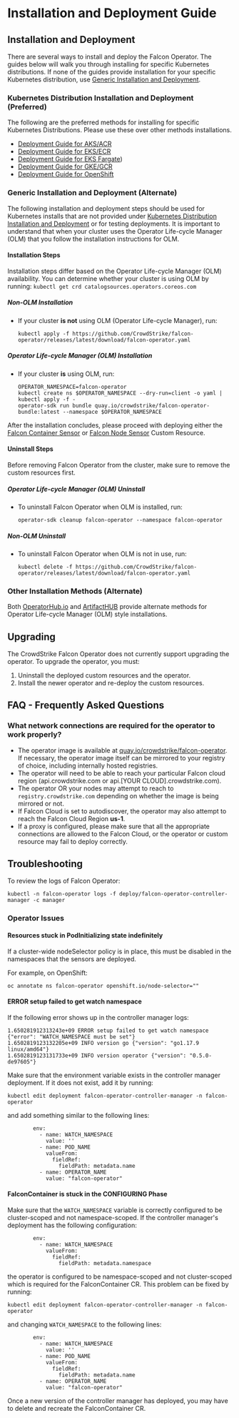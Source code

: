 # Installation and Deployment Guide


## Installation and Deployment

There are several ways to install and deploy the Falcon Operator. The guides below will walk you through installing for specific Kubernetes distributions. If none of the guides provide installation for your specific Kubernetes distribution, use [Generic Installation and Deployment](#generic-installation-and-deployment).

### Kubernetes Distribution Installation and Deployment (Preferred)

The following are the preferred methods for installing for specific Kubernetes Distributions. Please use these over other methods installations.

 - [Deployment Guide for AKS/ACR](./deployment/azure/README.md)
 - [Deployment Guide for EKS/ECR](./deployment/eks/README.md)
 - [Deployment Guide for EKS Fargate](./deployment/eks-fargate/README.md))
 - [Deployment Guide for GKE/GCR](./deployment/gke/README.md)
 - [Deployment Guide for OpenShift](./deployment/openshift/README.md)

### Generic Installation and Deployment (Alternate)

The following installation and deployment steps should be used for Kubernetes installs that are not provided under [Kubernetes Distribution Installation and Deployment](#kubernetes-distribution-installation-and-deployment) or for testing deployments.
It is important to understand that when your cluster uses the Operator Life-cycle Manager (OLM) that you follow the installation instructions for OLM.

#### Installation Steps

Installation steps differ based on the Operator Life-cycle Manager (OLM) availability. You can determine whether your cluster is using OLM by running: `kubectl get crd catalogsources.operators.coreos.com`

##### Non-OLM Installation
 - If your cluster **is not** using OLM (Operator Life-cycle Manager), run:
   ```
   kubectl apply -f https://github.com/CrowdStrike/falcon-operator/releases/latest/download/falcon-operator.yaml
   ```

##### Operator Life-cycle Manager (OLM) Installation
 - If your cluster **is** using OLM, run:
   ```
   OPERATOR_NAMESPACE=falcon-operator
   kubectl create ns $OPERATOR_NAMESPACE --dry-run=client -o yaml | kubectl apply -f -
   operator-sdk run bundle quay.io/crowdstrike/falcon-operator-bundle:latest --namespace $OPERATOR_NAMESPACE
   ```

After the installation concludes, please proceed with deploying either the [Falcon Container Sensor](./resources/container/README.md) or [Falcon Node Sensor](./resources/node/README.md) Custom Resource.

#### Uninstall Steps

Before removing Falcon Operator from the cluster, make sure to remove the custom resources first.

##### Operator Life-cycle Manager (OLM) Uninstall

 - To uninstall Falcon Operator when OLM is installed, run:
   ```
   operator-sdk cleanup falcon-operator --namespace falcon-operator
   ```

##### Non-OLM Uninstall

 - To uninstall Falcon Operator when OLM is not in use, run:
   ```
   kubectl delete -f https://github.com/CrowdStrike/falcon-operator/releases/latest/download/falcon-operator.yaml
   ```

### Other Installation Methods (Alternate)

Both [OperatorHub.io](https://operatorhub.io/operator/falcon-operator) and [ArtifactHUB](https://artifacthub.io/packages/olm/falcon-operator/falcon-operator) provide alternate methods for Operator Life-cycle Manager (OLM) style installations.

## Upgrading

The CrowdStrike Falcon Operator does not currently support upgrading the operator. To upgrade the operator, you must:

1. Uninstall the deployed custom resources and the operator.
2. Install the newer operator and re-deploy the custom resources.

## FAQ - Frequently Asked Questions

### What network connections are required for the operator to work properly?

 - The operator image is available at [quay.io/crowdstrike/falcon-operator](https://quay.io/crowdstrike/falcon-operator). If necessary, the operator image itself can be mirrored to your registry of choice, including internally hosted registries.
 - The operator will need to be able to reach your particular Falcon cloud region (api.crowdstrike.com or api.[YOUR CLOUD].crowdstrike.com).
 - The operator OR your nodes may attempt to reach to `registry.crowdstrike.com` depending on whether the image is being mirrored or not.
 - If Falcon Cloud is set to autodiscover, the operator may also attempt to reach the Falcon Cloud Region **us-1**.
 - If a proxy is configured, please make sure that all the appropriate connections are allowed to the Falcon Cloud, or the operator or custom resource may fail to deploy correctly.

## Troubleshooting

To review the logs of Falcon Operator:
```
kubectl -n falcon-operator logs -f deploy/falcon-operator-controller-manager -c manager
```

### Operator Issues

#### Resources stuck in PodInitializing state indefinitely

If a cluster-wide nodeSelector policy is in place, this must be disabled in the namespaces that the sensors are deployed.

For example, on OpenShift:
```
oc annotate ns falcon-operator openshift.io/node-selector=""
```

#### ERROR setup failed to get watch namespace

If the following error shows up in the controller manager logs:
```
1.650281912313243e+09 ERROR setup failed to get watch namespace {"error": "WATCH_NAMESPACE must be set"}
1.6502819123132205e+09 INFO version go {"version": "go1.17.9 linux/amd64"}
1.6502819123131733e+09 INFO version operator {"version": "0.5.0-de97605"}
```
Make sure that the environment variable exists in the controller manager deployment. If it does not exist, add it by running:
```
kubectl edit deployment falcon-operator-controller-manager -n falcon-operator
```
and add something similar to the following lines:
```
        env:
          - name: WATCH_NAMESPACE
            value: ''
          - name: POD_NAME
            valueFrom:
              fieldRef:
                fieldPath: metadata.name
          - name: OPERATOR_NAME
            value: "falcon-operator"
```

#### FalconContainer is stuck in the CONFIGURING Phase

Make sure that the `WATCH_NAMESPACE` variable is correctly configured to be cluster-scoped and not namespace-scoped. If the
controller manager's deployment has the following configuration:
```
        env:
          - name: WATCH_NAMESPACE
            valueFrom:
              fieldRef:
                fieldPath: metadata.namespace
```
the operator is configured to be namespace-scoped and not cluster-scoped which is required for the FalconContainer CR.
This problem can be fixed by running:
```
kubectl edit deployment falcon-operator-controller-manager -n falcon-operator
```
and changing `WATCH_NAMESPACE` to the following lines:
```
        env:
          - name: WATCH_NAMESPACE
            value: ''
          - name: POD_NAME
            valueFrom:
              fieldRef:
                fieldPath: metadata.name
          - name: OPERATOR_NAME
            value: "falcon-operator"
```
Once a new version of the controller manager has deployed, you may have to delete and recreate the FalconContainer CR.

